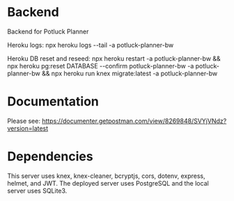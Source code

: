 # Backend

Backend for Potluck Planner

Heroku logs:
npx heroku logs --tail -a potluck-planner-bw

Heroku DB reset and reseed:
npx heroku restart -a potluck-planner-bw && npx heroku pg:reset DATABASE --confirm potluck-planner-bw -a potluck-planner-bw && npx heroku run knex migrate:latest -a potluck-planner-bw

# Documentation

Please see: https://documenter.getpostman.com/view/8269848/SVYjVNdz?version=latest

# Dependencies

This server uses knex, knex-cleaner, bcryptjs, cors, dotenv, express, helmet, and JWT. The deployed server uses PostgreSQL and the local server uses SQLite3.
